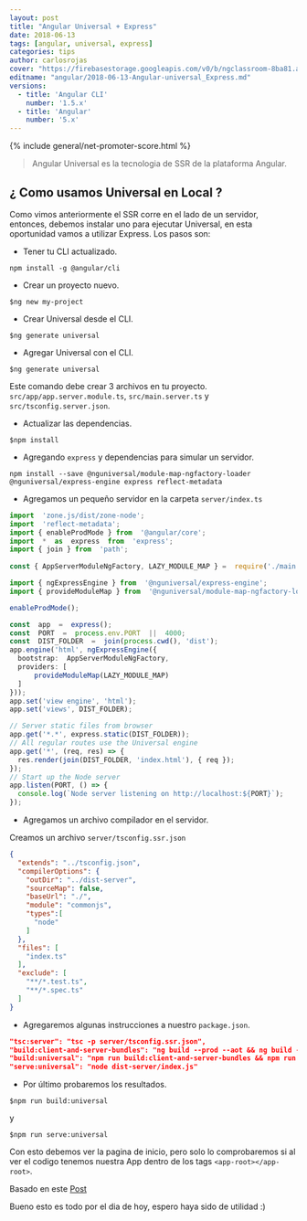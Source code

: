 ```yaml
---
layout: post
title: "Angular Universal + Express"
date: 2018-06-13
tags: [angular, universal, express]
categories: tips
author: carlosrojas
cover: "https://firebasestorage.googleapis.com/v0/b/ngclassroom-8ba81.appspot.com/o/posts%2F2018-06-13-Angular-universal_Express%2FTitulos2.png?alt=media&token=95994e0e-15fd-49dd-85f1-57a185f8b735"
editname: "angular/2018-06-13-Angular-universal_Express.md"
versions:
  - title: 'Angular CLI'
    number: '1.5.x'
  - title: 'Angular'
    number: '5.x'
---
```


<amp-img width="1024" height="512" layout="responsive" src="https://firebasestorage.googleapis.com/v0/b/ngclassroom-8ba81.appspot.com/o/posts%2F2018-06-13-Angular-universal_Express%2FTitulos2.png?alt=media&token=95994e0e-15fd-49dd-85f1-57a185f8b735"></amp-img>

{% include general/net-promoter-score.html %} 

> Angular Universal es la tecnologia de SSR de la plataforma Angular.

<!--summary-->

## ¿ Como usamos Universal en Local ?

Como vimos anteriormente el SSR corre en el lado de un servidor, entonces, debemos instalar uno para ejecutar Universal, en esta oportunidad vamos a utilizar Express. Los pasos son:

- Tener tu CLI actualizado.

````
npm install -g @angular/cli
````

- Crear un proyecto nuevo.

````
$ng new my-project
````

- Crear Universal desde el CLI.

````
$ng generate universal
````

- Agregar Universal con el CLI.

````
$ng generate universal
````

Este comando debe crear 3 archivos en tu proyecto. `src/app/app.server.module.ts`, `src/main.server.ts` y `src/tsconfig.server.json`.

- Actualizar las dependencias.

````
$npm install
````

- Agregando `express` y dependencias para simular un servidor.

````
npm install --save @nguniversal/module-map-ngfactory-loader @nguniversal/express-engine express reflect-metadata
````

- Agregamos un pequeño servidor en la carpeta `server/index.ts`

```ts
import  'zone.js/dist/zone-node';
import  'reflect-metadata';
import { enableProdMode } from  '@angular/core';
import  *  as  express  from  'express';
import { join } from  'path';
  
const { AppServerModuleNgFactory, LAZY_MODULE_MAP } =  require('./main.bundle');

import { ngExpressEngine } from  '@nguniversal/express-engine';
import { provideModuleMap } from  '@nguniversal/module-map-ngfactory-loader';

enableProdMode();

const  app  =  express();
const  PORT  =  process.env.PORT  ||  4000;
const  DIST_FOLDER  =  join(process.cwd(), 'dist');
app.engine('html', ngExpressEngine({
  bootstrap:  AppServerModuleNgFactory,
  providers: [
      provideModuleMap(LAZY_MODULE_MAP)
  ]
}));
app.set('view engine', 'html');
app.set('views', DIST_FOLDER);

// Server static files from browser
app.get('*.*', express.static(DIST_FOLDER));
// All regular routes use the Universal engine
app.get('*', (req, res) => {
  res.render(join(DIST_FOLDER, 'index.html'), { req });
});
// Start up the Node server
app.listen(PORT, () => {
  console.log(`Node server listening on http://localhost:${PORT}`);
});
```

- Agregamos un archivo compilador en el servidor.

Creamos un archivo `server/tsconfig.ssr.json`

```json
{
  "extends": "../tsconfig.json",
  "compilerOptions": {
    "outDir": "../dist-server",  
    "sourceMap": false,
    "baseUrl": "./",
    "module": "commonjs",
    "types":[
      "node"
    ]
  },
  "files": [
    "index.ts"
  ],
  "exclude": [
    "**/*.test.ts",
    "**/*.spec.ts"
  ]
}
```

- Agregaremos algunas instrucciones a nuestro `package.json`.

```json
"tsc:server": "tsc -p server/tsconfig.ssr.json",
"build:client-and-server-bundles": "ng build --prod --aot && ng build --prod --aot --app 1 --output-hashing=false",
"build:universal": "npm run build:client-and-server-bundles && npm run tsc:server",
"serve:universal": "node dist-server/index.js"
```

- Por último probaremos los resultados.

````
$npm run build:universal
````

y

````
$npm run serve:universal
````

Con esto debemos ver la pagina de inicio, pero solo lo comprobaremos si al ver el codigo tenemos nuestra App dentro de los tags `<app-root></app-root>`.

Basado en este [Post](https://blog.angularindepth.com/angular-5-universal-firebase-4c85a7d00862)

Bueno esto es todo por el dia de hoy, espero haya sido de utilidad :)



